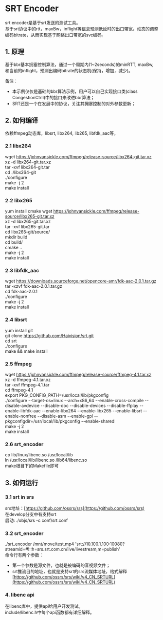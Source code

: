 # SRT Encoder
srt encoder是基于srt发送的测试工具。<br/>
基于srt协议中的rtt，maxBw，inflight等信息预测低延时的出口带宽，动态的调整编码bitrate，从而实现基于网络出口带宽的svc编码。

## 1. 原理
基于bbr基本拥塞控制算法，通过一个周期内(1~2seconds)的minRTT, maxBw, 和当前的inflight，预测出编码bitrate的状态机(保持，增加，减少)。<br/>

备注：<br/>
* 本示例仅仅是基础的bbr算法示例，用户可以自己实现接口类(class CongestionCtrlI)中的接口来改进bbr算法；
* SRT还是一个在发展中的协议，关注其拥塞控制的对外参数更新；

## 2. 如何编译
依赖ffmpeg动态库，libsrt, libx264, lib265, libfdk_aac等。
### 2.1 libx264
wget https://johnvansickle.com/ffmpeg/release-source/libx264-git.tar.xz <br/>
xz -d libx264-git.tar.xz <br/>
tar -xvf libx264-git.tar <br/>
cd ./libx264-git <br/>
./configure <br/>
make -j 2 <br/>
make install <br/>

### 2.2 libx265
yum install cmake
wget https://johnvansickle.com/ffmpeg/release-source/libx265-git.tar.xz  <br/>
xz -d libx265-git.tar.xz <br/>
tar -xvf libx265-git.tar  <br/>
cd libx265-git/source/ <br/>
mkdir build <br/>
cd build/ <br/>
cmake .. <br/>
make -j 2 <br/>
make install <br/>

### 2.3 libfdk_aac
wget https://downloads.sourceforge.net/opencore-amr/fdk-aac-2.0.1.tar.gz  <br/>
tar -xzvf fdk-aac-2.0.1.tar.gz   <br/>
cd fdk-aac-2.0.1  <br/>
./configure   <br/>
make -j 2  <br/>
make install  <br/>

### 2.4 libsrt
yum install git <br/>
git clone https://github.com/Haivision/srt.git <br/>
cd srt <br/>
./configure <br/>
make && make install <br/>

### 2.5 ffmpeg
wget https://johnvansickle.com/ffmpeg/release-source/ffmpeg-4.1.tar.xz <br/>
xz -d ffmpeg-4.1.tar.xz <br/>
tar -xvf ffmpeg-4.1.tar  <br/>
cd ffmpeg-4.1 <br/>
export PKG_CONFIG_PATH=/usr/local/lib/pkgconfig <br/>
./configure --target-os=linux --arch=x86_64 --enable-cross-compile --disable-avdevice --disable-doc --disable-devices --disable-ffplay --enable-libfdk-aac --enable-libx264 --enable-libx265 --enable-libsrt  --enable-nonfree --disable-asm --enable-gpl --pkgconfigdir=/usr/local/lib/pkgconfig --enable-shared <br/>
make -j 2 <br/>
make install

### 2.6 srt_encoder
cp lib/linux/libenc.so /usr/local/lib <br/>
ln /usr/local/lib/libenc.so /lib64/libenc.so <br/>
make根目下的Makefile即可 </br>

## 3. 如何运行
### 3.1 srt in srs
srs地址：[https://github.com/ossrs/srs](https://github.com/ossrs/srs) <br/>
在develop分支中有支持srt <br/>
启动: ./objs/srs -c conf/srt.conf
### 3.2 srt_encoder 
./srt_encoder /mnt/move/test.mp4 'srt://10.100.1.100:10080?streamid=#!::h=srs.srt.com.cn/live/livestream,m=publish'<br/>
命令行有两个参数：

* 第一个参数是源文件，也就是被编码的音视频文件；
* srt推流目的地址，也就是支持srt的srs流媒体地址，格式解释[https://github.com/ossrs/srs/wiki/v4_CN_SRTURL](https://github.com/ossrs/srs/wiki/v4_CN_SRTURL)

### 4. libenc api
在libenc库中，提供api给用户开发测试。<br/>
include/libenc.h中每个api函数都有详细解释。<br/>
